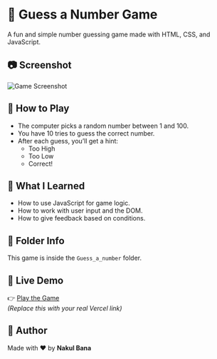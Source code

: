 # 🎯 Guess a Number Game

A fun and simple number guessing game made with HTML, CSS, and JavaScript.

## 📷 Screenshot

![Game Screenshot](Guess_a_number/Screenshot.png)


## 🔹 How to Play

- The computer picks a random number between 1 and 100.
- You have 10 tries to guess the correct number.
- After each guess, you’ll get a hint:
  - Too High
  - Too Low
  - Correct!

## 🧠 What I Learned

- How to use JavaScript for game logic.
- How to work with user input and the DOM.
- How to give feedback based on conditions.

## 📂 Folder Info

This game is inside the `Guess_a_number` folder.

## 🚀 Live Demo

👉 [Play the Game](https://guess-a-number-game.vercel.app)  
_(Replace this with your real Vercel link)_

## 🙌 Author

Made with ❤️ by **Nakul Bana**
